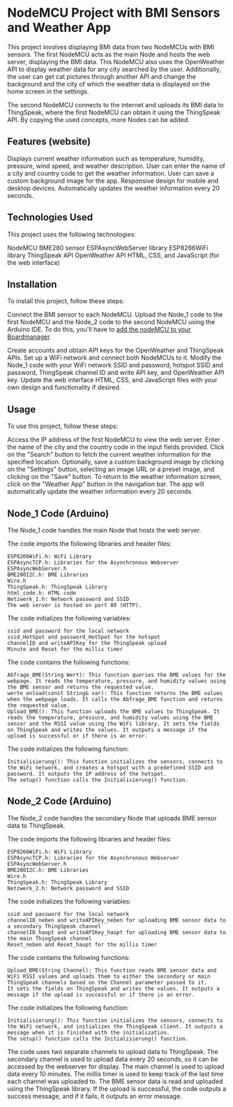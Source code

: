 # NodeMCU Project with BMI Sensors and Weather App

This project involves displaying BMI data from two NodeMCUs with BMI sensors. The first NodeMCU acts as the main Node and hosts the web server, displaying the BMI data. This NodeMCU also uses the OpenWeather API to display weather data for any city searched by the user. Additionally, the user can get cat pictures through another API and change the background and the city of which the weather data is displayed on the home screen in the settings.

The second NodeMCU connects to the internet and uploads its BMI data to ThingSpeak, where the first NodeMCU can obtain it using the ThingSpeak API. By copying the used concepts, more Nodes can be added.



## Features (website)

Displays current weather information such as temperature, humidity, pressure, wind speed, and weather description.
User can enter the name of a city and country code to get the weather information.
User can save a custom background image for the app.
Responsive design for mobile and desktop devices.
Automatically updates the weather information every 20 seconds.


## Technologies Used
This project uses the following technologies:

NodeMCU
BME280 sensor
ESPAsyncWebServer library
ESP8266WiFi library
ThingSpeak API
OpenWeather API
HTML, CSS, and JavaScript (for the web interface)

## Installation
To install this project, follow these steps:

Connect the BMI sensor to each NodeMCU.
Upload the Node_1 code to the first NodeMCU and the Node_2 code to the second NodeMCU using the Arduino IDE. To do this, you'll have to [add the nodeMCU to your Boardmanager](https://www.electronicwings.com/nodemcu/getting-started-with-nodemcu-using-arduino-ide).

Create accounts and obtain API keys for the OpenWeather and ThingSpeak APIs.
Set up a WiFi network and connect both NodeMCUs to it.
Modify the Node_1 code with your WiFi network SSID and password, hotspot SSID and password, ThingSpeak channel ID and write API key, and OpenWeather API key.
Update the web interface HTML, CSS, and JavaScript files with your own design and functionality if desired.

## Usage
To use this project, follow these steps:

Access the IP address of the first NodeMCU to view the web server.
Enter the name of the city and the country code in the input fields provided.
Click on the "Search" button to fetch the current weather information for the specified location.
Optionally, save a custom background image by clicking on the "Settings" button, selecting an image URL or a preset image, and clicking on the "Save" button.
To return to the weather information screen, click on the "Weather App" button in the navigation bar.
The app will automatically update the weather information every 20 seconds.

## Node_1 Code (Arduino)

The Node_1 code handles the main Node that hosts the web server.

The code imports the following libraries and header files:
```
ESP8266WiFi.h: WiFi Library
ESPAsyncTCP.h: Libraries for the Asynchronous Webserver
ESPAsyncWebServer.h
BME280I2C.h: BME Libraries
Wire.h
ThingSpeak.h: ThingSpeak Library
html_code.h: HTML code
Netzwerk_1.h: Network password and SSID
The web server is hosted on port 80 (HTTP).
```

The code initializes the following variables:

```
ssid and password for the local network
ssid_HotSpot and password_HotSpot for the hotspot
channelID and writeAPIKey for the ThingSpeak upload
Minute and Reset for the millis timer
```

The code contains the following functions:

```
Abfrage_BME(String Wert): This function queries the BME values for the webpage. It reads the temperature, pressure, and humidity values using the BME sensor and returns the requested value.
werte_onload(const String& var): This function returns the BME values when the webpage loads. It calls the Abfrage_BME function and returns the requested value.
Upload_BME(): This function uploads the BME values to ThingSpeak. It reads the temperature, pressure, and humidity values using the BME sensor and the RSSI value using the WiFi library. It sets the fields on ThingSpeak and writes the values. It outputs a message if the upload is successful or if there is an error.
```
The code initializes the following function:
```
Initialisierung(): This function initializes the sensors, connects to the WiFi network, and creates a hotspot with a predefined SSID and password. It outputs the IP address of the hotspot.
The setup() function calls the Initialisierung() function.
```

## Node_2 Code (Arduino)
The Node_2 code handles the secondary Node that uploads BME sensor data to ThingSpeak.

The code imports the following libraries and header files:
```
ESP8266WiFi.h: WiFi Library
ESPAsyncTCP.h: Libraries for the Asynchronous Webserver
ESPAsyncWebServer.h
BME280I2C.h: BME Libraries
Wire.h
ThingSpeak.h: ThingSpeak Library
Netzwerk_2.h: Network password and SSID
```
The code initializes the following variables:

```
ssid and password for the local network
channelID_neben and writeAPIKey_neben for uploading BME sensor data to a secondary ThingSpeak channel
channelID_haupt and writeAPIKey_haupt for uploading BME sensor data to the main ThingSpeak channel
Reset_neben and Reset_haupt for the millis timer
```
The code contains the following functions:

```
Upload_BME(String Channel): This function reads BME sensor data and WiFi RSSI values and uploads them to either the secondary or main ThingSpeak channels based on the Channel parameter passed to it. 
It sets the fields on ThingSpeak and writes the values. It outputs a message if the upload is successful or if there is an error.
```

The code initializes the following function:
```
Initialisierung(): This function initializes the sensors, connects to the WiFi network, and initializes the ThingSpeak client. It outputs a message when it is finished with the initialization.
The setup() function calls the Initialisierung() function.
```


The code uses two separate channels to upload data to ThingSpeak. The secondary channel is used to upload data every 20 seconds, so it can be accessed by the webserver for display. The main channel is used to upload data every 10 minutes. The millis timer is used to keep track of the last time each channel was uploaded to. The BME sensor data is read and uploaded using the ThingSpeak library. If the upload is successful, the code outputs a success message, and if it fails, it outputs an error message.
